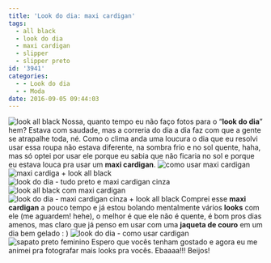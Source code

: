 ```yaml
---
title: 'Look do dia: maxi cardigan'
tags:
  - all black
  - look do dia
  - maxi cardigan
  - slipper
  - slipper preto
id: '3941'
categories:
  - - Look do dia
  - - Moda
date: 2016-09-05 09:44:03
---
```


![look all black ](http://natalia.blog.br/wp-content/uploads/2016/08/look-preto-e-cinza.jpg) Nossa, quanto tempo eu não faço fotos para o “**look do dia**” hem? Estava com saudade, mas a correria do dia a dia faz com que a gente se atrapalhe toda, né. Como o clima anda uma loucura o dia que eu resolvi usar essa roupa não estava diferente, na sombra frio e no sol quente, haha, mas só optei por usar ele porque eu sabia que não ficaria no sol e porque eu estava louca pra usar um **maxi cardigan**. ![como usar maxi cardigan ](http://natalia.blog.br/wp-content/uploads/2016/08/look-do-dia-maxi-cardigan.jpg)   ![maxi cardiga + look all black ](http://natalia.blog.br/wp-content/uploads/2016/08/look-com-maxi-cardigan.jpg) ![look do dia - tudo preto e maxi cardigan cinza](http://natalia.blog.br/wp-content/uploads/2016/08/maxi-cardigan-como-usar.jpg) ![look all black com maxi cardigan ](http://natalia.blog.br/wp-content/uploads/2016/08/all-black-look.jpg) ![look do dia - maxi cardigan cinza + look all black ](http://natalia.blog.br/wp-content/uploads/2016/08/maxi-cardigan-cinza.jpg) Comprei esse **maxi cardigan** a pouco tempo e já estou bolando mentalmente vários **looks** com ele (me aguardem! hehe), o melhor é que ele não é quente, é bom pros dias amenos, mas claro que já penso em usar com uma **jaqueta de couro** em um dia bem gelado : ) ![look do dia - como usar cardigan ](http://natalia.blog.br/wp-content/uploads/2016/08/como-usar-maxi-cardigan.jpg) ![sapato preto feminino ](http://natalia.blog.br/wp-content/uploads/2016/08/sleeper-preto-look.jpg) Espero que vocês tenham gostado e agora eu me animei pra fotografar mais looks pra vocês. Ebaaaa!!! Beijos!